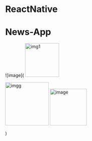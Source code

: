 # ReactNative
# News-App

![image](
<img width="108" alt="img1" src="https://user-images.githubusercontent.com/107538948/202189725-eefeb7b9-756c-4a99-b8a9-cd21ddef0738.png">

<img width="138" alt="imgg" src="https://user-images.githubusercontent.com/107538948/202189737-d3e1d003-d7b6-4397-ac26-352f312b8c3e.png">
<img width="117" alt="image" src="https://user-images.githubusercontent.com/107538948/202189753-6781da59-602c-4850-8cc7-975a361ee29f.png">

)
